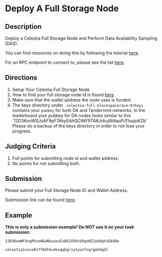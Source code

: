 # Deploy A Full Storage Node

## Description

Deploy a Celestia Full Storage Node and Perform Data Availability
Sampling (DAS).

You can find resources on doing this by following the
tutorial [here](https://docs.celestia.org/nodes/full-storage-node).

For an RPC endpoint to connect to, please see the list [here](https://docs.celestia.org/nodes/blockspace-race/#rpc-endpoints).

## Directions

1. Setup Your Celestia Full Storage Node
2. How to find your full storage node id is found [here](https://docs.celestia.org/developers/node-api/#post-p2pinfo)
3. Make sure that the wallet address the node uses is funded.
4. The keys directory under `.celestia-full-blockspacerace-0/keys` contains your `pubkey` for both DA and Tendermint networks. In the leaderboard your pubkey for DA nodes looks similar to this '12D3KooWSJoAF9pF7AkyEAhQCtNF9TA8JrAujWdqoPJ11uojuKZb' 
Please do a backup of the keys directory in order to not lose your progress.



## Judging Criteria

1. Full points for submitting node id and wallet address.
2. No points for not submitting both.

## Submission

Please submit your Full Storage Node ID and Wallet Address.

Submission link can be found [here](https://celestia.knack.com/theblockspacerace#testnet-portal).

## Example

**This is only a submission example! Do NOT use it on your task submission.**

`12D3KooWFXnqPbzeAEwMuuaxuEsBG1XV6xVDqzNZJyk8qYxEAVDw`

`celestia1vsvx8n7f8dh5udesqqhgrjutyun7zqrgehdq2l`
